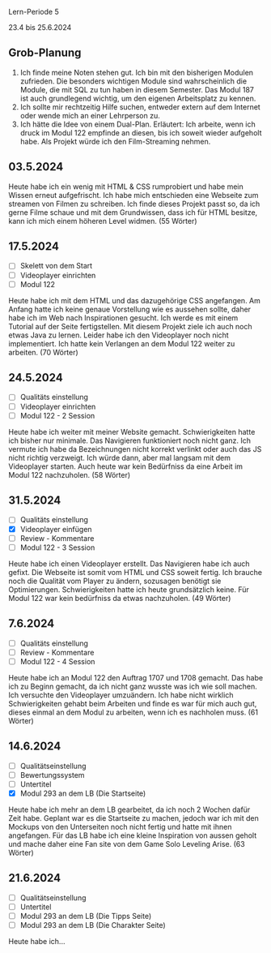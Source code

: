 Lern-Periode 5

23.4 bis 25.6.2024

## Grob-Planung

1. Ich finde meine Noten stehen gut. Ich bin mit den bisherigen Modulen zufrieden. Die besonders wichtigen Module sind wahrscheinlich die Module, die mit SQL zu tun haben in diesem Semester. Das Modul 187 ist auch grundlegend wichtig, um den eigenen Arbeitsplatz zu kennen.
2. Ich sollte mir rechtzeitig Hilfe suchen, entweder extern auf dem Internet oder wende mich an einer Lehrperson zu.
3. Ich hätte die Idee von einem Dual-Plan. Erläutert: Ich arbeite, wenn ich druck im Modul 122 empfinde an diesen, bis ich soweit wieder aufgeholt habe. Als Projekt würde ich den Film-Streaming nehmen.

## 03.5.2024

Heute habe ich ein wenig mit HTML & CSS rumprobiert und habe mein Wissen erneut aufgefrischt. Ich habe mich entschieden eine Webseite zum streamen von Filmen zu schreiben. Ich finde dieses Projekt passt so, da ich gerne Filme schaue und mit dem Grundwissen, dass ich für HTML besitze, kann ich mich einem höheren Level widmen. (55 Wörter)

## 17.5.2024

- [ ] Skelett von dem Start
- [ ] Videoplayer einrichten
- [ ] Modul 122

Heute habe ich mit dem HTML und das dazugehörige CSS angefangen. Am Anfang hatte ich keine genaue Vorstellung wie es aussehen sollte, daher habe ich im Web nach Inspirationen gesucht. Ich werde es mit einem Tutorial auf der Seite fertigstellen. Mit diesem Projekt ziele ich auch noch etwas Java zu lernen. Leider habe ich den Videoplayer noch nicht implementiert. Ich hatte kein Verlangen an dem Modul 122 weiter zu arbeiten. (70 Wörter)


## 24.5.2024

- [ ] Qualitäts einstellung
- [ ] Videoplayer einrichten
- [ ] Modul 122 - 2 Session

Heute habe ich weiter mit meiner Website gemacht. Schwierigkeiten hatte ich bisher nur minimale. Das Navigieren funktioniert noch nicht ganz. Ich vermute ich habe da Bezeichnungen nicht korrekt verlinkt oder auch das JS nicht richtig verzweigt. Ich würde dann, aber mal langsam mit dem Videoplayer starten. Auch heute war kein Bedürfniss da eine Arbeit im Modul 122 nachzuholen. (58 Wörter)


## 31.5.2024

- [ ] Qualitäts einstellung
- [x] Videoplayer einfügen
- [ ] Review - Kommentare 
- [ ] Modul 122 - 3 Session

Heute habe ich einen Videoplayer erstellt. Das Navigieren habe ich auch gefixt. Die Webseite ist somit vom HTML und CSS soweit fertig. Ich brauche noch die Qualität vom Player zu ändern, sozusagen benötigt sie Optimierungen. Schwierigkeiten hatte ich heute grundsätzlich keine. Für Modul 122 war kein bedürfniss da etwas nachzuholen. (49 Wörter)


## 7.6.2024

- [ ] Qualitäts einstellung
- [ ] Review - Kommentare 
- [ ] Modul 122 - 4 Session

Heute habe ich an Modul 122 den Auftrag 1707 und 1708 gemacht. Das habe ich zu Beginn gemacht, da ich nicht ganz wusste was ich wie soll machen. Ich versuchte den Videoplayer umzuändern. Ich habe nicht wirklich Schwierigkeiten gehabt beim Arbeiten und finde es war für mich auch gut, dieses einmal an dem Modul zu arbeiten, wenn ich es nachholen muss. (61 Wörter)


## 14.6.2024

- [ ] Qualitätseinstellung
- [ ] Bewertungssystem
- [ ] Untertitel
- [x] Modul 293 an dem LB (Die Startseite)

Heute habe ich mehr an dem LB gearbeitet, da ich noch 2 Wochen dafür Zeit habe. Geplant war es die Startseite zu machen, jedoch war ich mit den Mockups von den Unterseiten noch nicht fertig und hatte mit ihnen angefangen. Für das LB habe ich eine kleine Inspiration von aussen geholt und mache daher eine Fan site von dem Game Solo Leveling Arise. (63 Wörter)

## 21.6.2024

- [ ] Qualitätseinstellung
- [ ] Untertitel
- [ ] Modul 293 an dem LB (Die Tipps Seite)
- [ ] Modul 293 an dem LB (Die Charakter Seite)

Heute habe ich...
